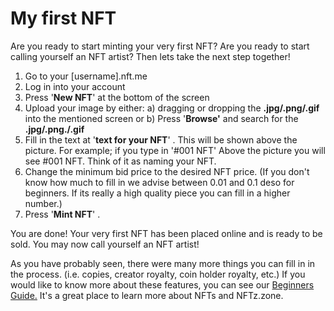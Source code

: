 # My first NFT

Are you ready to start minting your very first NFT? Are you ready to start calling yourself an NFT artist? Then lets take the next step together!

1. Go to your \[username].nft.me
2. Log in into your account
3. Press '**New NFT**' at the bottom of the screen
4. Upload your image by either: a) dragging or dropping the **.jpg/.png/.gif** into the mentioned screen or b) Press '**Browse'** and search for the **.jpg/.png./.gif**&#x20;
5. Fill in the text at '**text for your NFT**' . This will be shown above the picture. For example; if you type in '#001 NFT'  Above the picture you will see #001 NFT. Think of it as naming your NFT.&#x20;
6. Change the minimum bid price to the desired NFT price. (If you don't know how much to fill in we advise between 0.01 and 0.1 deso for beginners. If its really a high quality piece you can fill in a higher number.)&#x20;
7. Press '**Mint NFT**' .



You are done! Your very first NFT has been placed online and is ready to be sold. You may now call yourself an NFT artist!

As you have probably seen, there were many more things you can fill in in the process. (i.e. copies, creator royalty, coin holder royalty, etc.) If you would like to know more about these features, you can see our [Beginners Guide.](https://app.gitbook.com/o/hhkiTE1cLAJkwKs4XguV/s/1uei8FM8t4nPzvokagIX/) It's a great place to learn more about NFTs and NFTz.zone.
